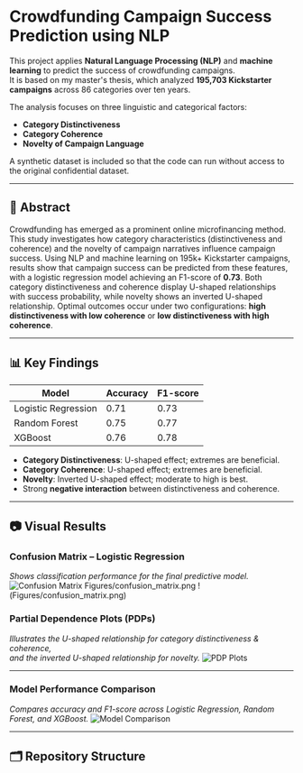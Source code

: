 # Crowdfunding Campaign Success Prediction using NLP

This project applies **Natural Language Processing (NLP)** and **machine learning** to predict the success of crowdfunding campaigns.  
It is based on my master's thesis, which analyzed **195,703 Kickstarter campaigns** across 86 categories over ten years.

The analysis focuses on three linguistic and categorical factors:
- **Category Distinctiveness**
- **Category Coherence**
- **Novelty of Campaign Language**

A synthetic dataset is included so that the code can run without access to the original confidential dataset.

---

## 📄 Abstract
Crowdfunding has emerged as a prominent online microfinancing method. This study investigates how category characteristics (distinctiveness and coherence) and the novelty of campaign narratives influence campaign success. Using NLP and machine learning on 195k+ Kickstarter campaigns, results show that campaign success can be predicted from these features, with a logistic regression model achieving an F1-score of **0.73**. Both category distinctiveness and coherence display U-shaped relationships with success probability, while novelty shows an inverted U-shaped relationship. Optimal outcomes occur under two configurations: **high distinctiveness with low coherence** or **low distinctiveness with high coherence**.

---

## 📊 Key Findings

| Model                   | Accuracy | F1-score |
|-------------------------|----------|----------|
| Logistic Regression     | 0.71     | 0.73     |
| Random Forest           | 0.75     | 0.77     |
| XGBoost                 | 0.76     | 0.78     |

- **Category Distinctiveness**: U-shaped effect; extremes are beneficial.
- **Category Coherence**: U-shaped effect; extremes are beneficial.
- **Novelty**: Inverted U-shaped effect; moderate to high is best.
- Strong **negative interaction** between distinctiveness and coherence.

---

## 📷 Visual Results

### Confusion Matrix – Logistic Regression
*Shows classification performance for the final predictive model.*
![Confusion Matrix](Figures/confusion_matrix.png)
Figures/confusion_matrix.png
!(Figures/confusion_matrix.png)


### Partial Dependence Plots (PDPs)
*Illustrates the U-shaped relationship for category distinctiveness & coherence,  
and the inverted U-shaped relationship for novelty.*
![PDP Plots](results/pdp_interactions.png)

---

### Model Performance Comparison
*Compares accuracy and F1-score across Logistic Regression, Random Forest, and XGBoost.*
![Model Comparison](results/model_comparison.png)

---

## 🗂 Repository Structure
